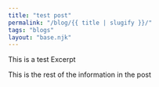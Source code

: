 ```yaml
---
title: "test post"
permalink: "/blog/{{ title | slugify }}/"
tags: "blogs"
layout: "base.njk"
---
```


This is a test Excerpt

<!-- excerpt -->

This is the rest of the information in the post